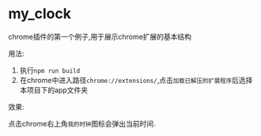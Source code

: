 # my_clock

chrome插件的第一个例子,用于展示chrome扩展的基本结构

用法:

1. 执行`npm run build`
2. 在chrome中进入路径`chrome://extensions/`,点击`加载已解压的扩展程序`后选择本项目下的app文件夹

效果:

点击chrome右上角`我的时钟`图标会弹出当前时间.